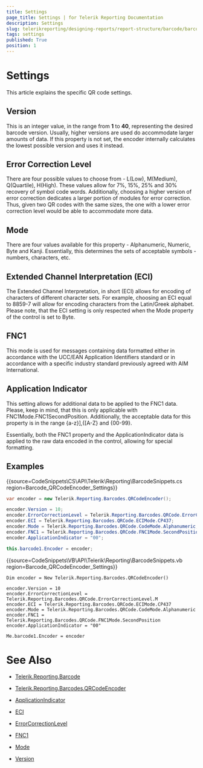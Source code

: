 ```yaml
---
title: Settings
page_title: Settings | for Telerik Reporting Documentation
description: Settings
slug: telerikreporting/designing-reports/report-structure/barcode/barcode-types/2d-barcodes/qr-code/settings
tags: settings
published: True
position: 1
---
```


# Settings



This article explains the specific QR code settings.

## Version

This is an integer value, in the range from __1__  to __40__, representing              the desired barcode version. Usually, higher versions are used do accommodate larger amounts of data.             If this property is not set, the encoder internally calculates the lowest possible version and uses it instead.         

## Error Correction Level

There are four possible values to choose from - L(Low), M(Medium), Q(Quartile), H(High).              These values allow for 7%, 15%, 25% and 30% recovery of symbol code words. Additionally, choosing              a higher version of error correction dedicates a larger portion of modules for error correction.              Thus, given two QR codes with the same sizes, the one with a lower error correction level would be              able to accommodate more data.         

## Mode

There are four values available for this property - Alphanumeric, Numeric, Byte and Kanji. Essentially, this determines the              sets of acceptable symbols - numbers, characters, etc.         

## Extended Channel Interpretation (ECI)

The Extended Channel Interpretation, in short (ECI) allows for encoding of characters of different character sets. For example,              choosing an ECI equal to 8859-7 will allow for encoding characters from the Latin/Greek alphabet. Please note, that the ECI              setting is only respected when the Mode property of the control is set to Byte.         

## FNC1

This mode is used for messages containing data formatted either in accordance with the UCC/EAN Application Identifiers standard              or in accordance with a specific industry standard previously agreed with AIM International.         

## Application Indicator

This setting allows for additional data to be applied to the FNC1 data. Please, keep in mind, that this is only applicable with               FNC1Mode.FNC1SecondPosition. Additionally, the acceptable data for this property is in the range {a-z}],{[A-Z} and {00-99}.         

Essentially, both the FNC1 property and the ApplicationIndicator data is applied to the raw data encoded in the control,              allowing for special formatting.         

## Examples

{{source=CodeSnippets\CS\API\Telerik\Reporting\BarcodeSnippets.cs region=Barcode_QRCodeEncoder_Settings}}
````cs
var encoder = new Telerik.Reporting.Barcodes.QRCodeEncoder();

encoder.Version = 10;
encoder.ErrorCorrectionLevel = Telerik.Reporting.Barcodes.QRCode.ErrorCorrectionLevel.M;
encoder.ECI = Telerik.Reporting.Barcodes.QRCode.ECIMode.CP437;
encoder.Mode = Telerik.Reporting.Barcodes.QRCode.CodeMode.Alphanumeric;
encoder.FNC1 = Telerik.Reporting.Barcodes.QRCode.FNC1Mode.SecondPosition;
encoder.ApplicationIndicator = "00";

this.barcode1.Encoder = encoder;
````
{{source=CodeSnippets\VB\API\Telerik\Reporting\BarcodeSnippets.vb region=Barcode_QRCodeEncoder_Settings}}
````vbnet
Dim encoder = New Telerik.Reporting.Barcodes.QRCodeEncoder()

encoder.Version = 10
encoder.ErrorCorrectionLevel = Telerik.Reporting.Barcodes.QRCode.ErrorCorrectionLevel.M
encoder.ECI = Telerik.Reporting.Barcodes.QRCode.ECIMode.CP437
encoder.Mode = Telerik.Reporting.Barcodes.QRCode.CodeMode.Alphanumeric
encoder.FNC1 = Telerik.Reporting.Barcodes.QRCode.FNC1Mode.SecondPosition
encoder.ApplicationIndicator = "00"

Me.barcode1.Encoder = encoder
````

# See Also
 

* [Telerik.Reporting.Barcode](/reporting/api/Telerik.Reporting.Barcode)  

* [Telerik.Reporting.Barcodes.QRCodeEncoder](/reporting/api/Telerik.Reporting.Barcodes.QRCodeEncoder)  

* [ApplicationIndicator](/reporting/api/Telerik.Reporting.Barcodes.QRCodeEncoder#Telerik_Reporting_Barcodes_QRCodeEncoder_ApplicationIndicator)  

* [ECI](/reporting/api/Telerik.Reporting.Barcodes.QRCodeEncoder#Telerik_Reporting_Barcodes_QRCodeEncoder_ECI)  

* [ErrorCorrectionLevel](/reporting/api/Telerik.Reporting.Barcodes.QRCodeEncoder#Telerik_Reporting_Barcodes_QRCodeEncoder_ErrorCorrectionLevel)  

* [FNC1](/reporting/api/Telerik.Reporting.Barcodes.QRCodeEncoder#Telerik_Reporting_Barcodes_QRCodeEncoder_FNC1)  

* [Mode](/reporting/api/Telerik.Reporting.Barcodes.QRCodeEncoder#Telerik_Reporting_Barcodes_QRCodeEncoder_Mode)  

* [Version](/reporting/api/Telerik.Reporting.Barcodes.QRCodeEncoder#Telerik_Reporting_Barcodes_QRCodeEncoder_Version)

